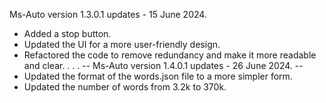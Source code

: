 Ms-Auto version 1.3.0.1 updates - 15 June 2024.
- Added a stop button.
- Updated the UI for a more user-friendly design.
- Refactored the code to remove redundancy and make it more readable and clear.
.
.
.
-- Ms-Auto version 1.4.0.1 updates - 26 June 2024. --
- Updated the format of the words.json file to a more simpler form.
- Updated the number of words from 3.2k to 370k.
